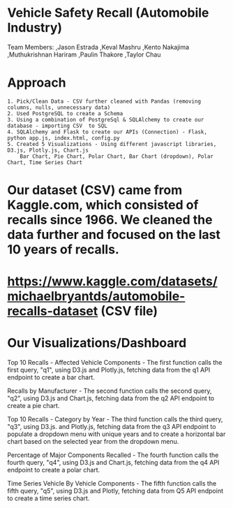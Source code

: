 # Vehicle Safety Recall (Automobile Industry)

Team Members:
,Jason Estrada
,Keval Mashru
,Kento Nakajima
,Muthukrishnan Hariram
,Paulin Thakore
,Taylor Chau

# Approach 
    1. Pick/Clean Data - CSV further cleaned with Pandas (removing columns, nulls, unnecessary data)
    2. Used PostgreSQL to create a Schema
    3. Using a combination of PostgreSql & SQLAlchemy to create our database - importing CSV  to SQL
    4. SQLAlchemy and Flask to create our APIs (Connection) - Flask, python app.js, index.html, config.py
    5. Created 5 Visualizations - Using different javascript libraries, D3.js, Plotly.js, Chart.js
        Bar Chart, Pie Chart, Polar Chart, Bar Chart (dropdown), Polar Chart, Time Series Chart

# Our dataset (CSV) came from Kaggle.com, which consisted of recalls since 1966. We cleaned the data further and focused on the last 10 years of recalls.

# https://www.kaggle.com/datasets/michaelbryantds/automobile-recalls-dataset (CSV file)

# Our Visualizations/Dashboard

Top 10 Recalls - Affected Vehicle Components - The first function calls the first query, "q1", using D3.js and Plotly.js, fetching data from the q1 API endpoint to create a bar chart.

Recalls by Manufacturer - The second function calls the second query, "q2", using D3.js and Chart.js, fetching data from the q2 API endpoint to create a pie chart.

Top 10 Recalls - Category by Year - The third function calls the third query, "q3", using D3.js. and Plotly.js, fetching data from the q3 API endpoint to populate a 
dropdown menu with unique years and to create a horizontal bar chart based on the selected year from the dropdown menu.

Percentage of Major Components Recalled - The fourth function calls the fourth query, "q4", using D3.js and Chart.js, fetching data from the q4 API endpoint to create a polar chart.

Time Series Vehicle By Vehicle Components - The fifth function calls the fifth query, "q5", using D3.js and Plotly, fetching data from Q5 API endpoint to create a time series chart.
